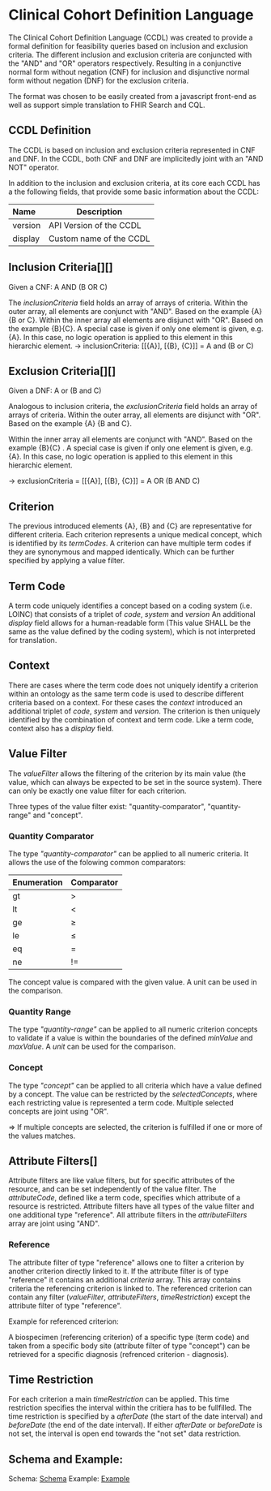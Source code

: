 
# Clinical Cohort Definition Language


The Clinical Cohort Definition Language (CCDL) was created to provide a formal definition for feasibility queries based on inclusion and exclusion criteria. The different inclusion and exclusion criteria are conjuncted with the "AND" and "OR" operators respectively. Resulting in a conjunctive normal form without negation (CNF) for inclusion and disjunctive normal form without negation (DNF) for the exclusion  criteria.

The format was chosen to be easily created from a javascript front-end as well as support simple translation to FHIR Search and CQL.


## CCDL Definition

The CCDL is based on inclusion and exclusion criteria represented in CNF and DNF. 
In the CCDL, both CNF and DNF are implicitedly joint with an "AND NOT" operator.

In addition to the inclusion and exclusion criteria, at its core each CCDL has a the following fields, that provide some basic information about the CCDL:

| Name      | Description                            |
| :-------- | -------------------------------------- |
| version   | API Version of the CCDL                |
| display   | Custom name of the CCDL                |

## Inclusion Criteria\[][]

Given a CNF:  A AND (B OR C)

The *inclusionCriteria* field holds an array of arrays of criteria. Within the outer array, all elements are conjunct with "AND". Based on the example {A} {B or C}.
Within the inner array all elements are disjunct with "OR". Based on the example {B}{C}. A special case is given if only one element is given, e.g. {A}. In this case, no logic operation is applied to this element in this hierarchic element.
-> inclusionCriteria:  [[{A}], [{B}, {C}]]  = A and (B or C)


## Exclusion Criteria\[][]

Given a DNF:  A or (B and C)

Analogous to inclusion criteria, the *exclusionCriteria* field holds an array of arrays of criteria. Within the outer array, all elements are disjunct with "OR". Based on the example {A} {B and C}.

Within the inner array all elements are conjunct with "AND". Based on the example {B}{C} . A special case is given if only one element is given, e.g. {A}. In this case, no logic operation is applied to this element in this hierarchic element.

-> exclusionCriteria = [[{A}], [{B}, {C}]]  = A OR (B AND C)

## Criterion

The previous introduced elements {A}, {B} and {C} are representative for different criteria.
Each criterion represents a unique medical concept, which is identified by its *termCodes*. A criterion can have multiple term codes if they are synonymous and mapped identically. Which can be further specified by applying a value filter.

## Term Code

A term code uniquely identifies a concept based on a coding system (i.e. LOINC) that consists of a triplet of *code*, *system* and *version*
An additional *display* field allows for a human-readable form (This value SHALL be the same as the value defined by the coding system), which is not interpreted for translation.

## Context

There are cases where the term code does not uniquely identify a criterion within an ontology as the same term code is used to describe different criteria based on a context.
For these cases the *context* introduced an additional triplet of *code*, *system* and *version*. 
The criterion is then uniquely identified by the combination of context and term code. Like a term code, context also has a *display* field.

## Value Filter

The *valueFilter* allows the filtering of the criterion by its main value (the value, which can always be expected to be set in the source system). There can only be exactly one value filter for each criterion.

Three types of the value filter exist: "quantity-comparator", "quantity-range" and "concept".

### Quantity Comparator

The type *"quantity-comparator"* can be applied to all numeric criteria. It allows the use of the folowing common comparators:

| Enumeration | Comparator |
| ----------- | ---------- |
| gt          | >          |
| lt          | <          |
| ge          | ≥          |
| le          | ≤          |
| eq          | =          |
| ne          | !=         |

 The concept value is compared with the given value. 
 A unit can be used in the comparison.

### Quantity Range

The type *"quantity-range"* can be applied to all numeric criterion concepts to validate if a value is within the boundaries of the defined *minValue* and *maxValue*.
A *unit* can be used for the comparison.


### Concept

The type *"concept"* can be applied to all criteria which have a value defined by a concept. The value can be restricted by the *selectedConcepts*, where each restricting value is represented a term code.
Multiple selected concepts are joint using "OR". 

=> If multiple concepts are selected, the criterion is fulfilled if one or more of the values matches. 


## Attribute Filters[]

Attribute filters are like value filters, but for specific attributes of the resource, and can be set independently of the value filter. 
The *attributeCode*, defined like a term code, specifies which attribute of a resource is restricted.
Attribute filters have all types of the value filter and one additional type "reference".
All attribute filters in the *attributeFilters* array are joint using "AND".

### Reference

The attribute filter of type "reference" allows one to filter a criterion by another criterion directly linked to it.
If the attribute filter is of type "reference" it contains an additional *criteria* array.
This array contains criteria the referencing criterion is linked to. 
The referenced criterion can contain any filter (*valueFilter*, *attributeFilters*, *timeRestriction*) except the attribute filter of type "reference".

Example for referenced criterion:

A biospecimen (referencing criterion) of a specific type (term code) and taken from a specific body site (attribute filter of type "concept") can be retrieved
for a specific diagnosis (refrenced criterion - diagnosis).

## Time Restriction

For each criterion a main *timeRestriction* can be applied. This time restriction specifies the interval within the critiera has to be fullfilled.
The time restriction is specified by a *afterDate* (the start of the date interval) and *beforeDate* (the end of the date interval).
If either *afterDate* or *beforeDate* is not set, the interval is open end towards the "not set" data restriction.


## Schema and Example:

Schema:  [Schema](../json-schema/clinical-cohort-definition-language-schema.json)
Example: [Example](../example-json/ccdl-all-properties.json)


